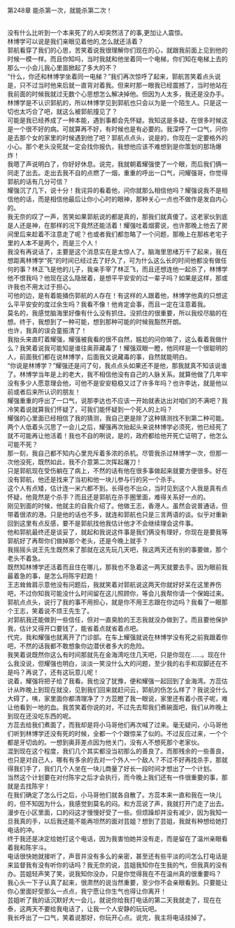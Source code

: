 第248章 能杀第一次，就能杀第二次！
<br />没有什么比听到一个本来死了的人却突然活了的事,更加让人震惊。<br />林博学可以说是我们亲眼见着他的,怎么就还活着？<br />郭航看穿了我们的心思，苦笑着说我很理解你们现在的心，就跟我前面上见到他的时候一模一样。而且你知吗，当时我就和他坐着同一个电梯，你们知在电梯上去的那么一小会儿我心里面掀起了多大的不？<br />“什么，你还和林博学坐着同一电梯？”我们再次惊呼了起来，郭航苦笑着点头说是，只不过当时他来后就一直背对着我。但来时那一眼我已经震撼了，当时他站在我前面的时候我就过无数个心思想怎么解决掉他。但因为人太多，我还是没办手。<br />林博学是不认识郭航的，所以林博学见到郭航也只会以为是一个陌生人。只是这一切也太巧合了吧，就这么被郭航撞见了？<br />可能是我已经养成了一种本能，遇到事都会先怀疑。我知这是多疑，在很多时候这是一个很不好的病。可就算再不好，有时候也是有必要的。我深呼了一口气，问你是去那个女的家里的时候遇到他了吧？郭航点点头，说是的，你现在一定要格外的小心。那个老头没死就一定会找你报仇，我想他应该不难想到是你策划的那场爆炸！<br />我嗯了声说明白了，你好好休息。说完，我就朝着耀强使了一个眼，而后我们俩一同走了出去。走出去我不自的点燃了一烟，重重的呼出一口气，问耀强哥，你觉得郭航的话有几分可信？<br />耀强沉了几下，说十分！我诧异的看着他，问你就那么相信他吗？耀强说我不是相信他的话，而是相信他最后让你小心时的眼神，那种关心一点也不做作是发自内心的。<br />我无奈的叹了一声，苦笑如果郭航说的都是真的，那我们就真傻了。这老家伙到底是人还是神，在那样的况下竟然还能活着！耀强吐着烟雾说，也许那晚上他去了房间里后来趁着不注意走了呢？也或者我们都忽略了一个问题，那晚上在那栋老宅子里的人本不是两个，而是三个人！<br />我没有再说话了，主要是这个消息实在是太惊人了。脑海里思绪万千了起来，我在想距离林博学“死”的时间已经过去了好久了，可为什么这么长的时间他都没有做任何的事？林正飞是他的儿子，我亲手宰了林正飞，而且还想连他一起杀了，林博学他不恨我吗？他现在这么隐居着，是想平平安安的过一辈子吗？如果是这样，那或许我也不用太过于担心。<br />可他的边，是有着能捅伤郭航的人存在！有这样的人跟着他，林博学他真的只想这么平平安安的度过余生吗？我看不像！他肯定会事，而且一定在注意着我。<br />莫名的，我感觉脑海里好像有什么没有抓住。没抓住的很重要，所以我绞尽脑的在想。终于，我想到了一种可能，想到那种可能的时候我豁然开朗。<br />也许，我真的误会童振清了！<br />我抬头来直盯着耀强，耀强被我看的很不自然，尴尬的问你嘛了，这么看着我做什么？我笑着说我可能知是谁往奥菲藏毒了！耀强双眼一瞪，他同样是一个很聪明的人，前面我们都在说林博学，后面我又说藏毒的事，自然就能明白。<br />“你说是林博学？”耀强还是问了句，我点点头如果还不是他，那我就真不知该说谁了。林博学当年是上的老大，我不相信他没有自己的人脉关系。就算他做了几年牢没有多少人愿意理会他，可他不是安安稳稳又过了许多年吗？也许李达，就是他以前或者后来所认识的朋友！<br />耀强重重的呼出了一口气，说那李达也不应该一开始就表达出对咱们的不满吧？我冷笑着说就算我们怀疑了，可我们能怀疑到一个死人的上吗？<br />耀强的心里面已经相信了我的猜测，我自己更是除了这种猜测找不到第二种可能。两个人低着头沉思了一会儿之后，耀强再次抬起头来说林博学必须死，他已经死了就不可能再让他活着！我也不自的咧说，是的，政府都给他开死亡证明了，他怎么可能不死？<br />那一刻，我自己都不知内心里充斥着多浓的杀机。尽管我杀过林博学一次，但那一次他没死，既然如此，我不介意第二次挥起屠刀！<br />只是郭航现在受伤躺在了病上，不然的话有他在很多事做起来就要方便很多。好在没有郭航，他还是找来了当初和他一块儿参与行的另一个杀手。<br />这个人有点矮，估计连一米六都不到。长得也不出众，当时见到这个人我是真有点怀疑，他竟然是个杀手？而且还是郭航在杀手圈里面，难得关系好一点的。<br />刚见到面的时候，他就主的自我介绍了。他做王志，香港人。虽然会说普通话，但带着很浓的港。只是他的话也不多，就连和郭航也只是三言两语的谈。似乎对重新回到这里有点反感，要不是郭航找他我估计他才不会继续理会这件事。<br />他和郭航最终还是谈妥了，就起和我说这件事是我们俩没有理好，你现在是要我等郭航好了再帮你们做掉那个老头，还是今晚上就手？<br />我摇摇头说王先生既然来了那就在这先玩几天吧，我这两天还有别的事要做，那个老头不着急。<br />既然知林博学还活着而且住在哪儿，那我也不急着这一两天就要去手。因为眼前我最着急的事，是怎么将陈宇赶跑！<br />王志耸耸肩示意他没有问题后，我就笑着对郭航说这两天你就好好呆在这里养伤吧，不过你知我可能没什么时间留在这儿照顾你，等会儿我帮你请一个保姆过来。郭航点点头，说行了我的事不用担心，就是你不用王志跟在你边吗？我看了一眼那个王志，笑着说不烦王先生了。<br />对郭航我还能做到一些信任，但对一直臭脸的王志我就没办做到了。而且要他保护我，估计又得开口要钱了，能省着点就省着点吧。<br />代完，我和耀强也就离开了门诊部。在车上耀强就说在林博学没有死之前我跟着你吧，不然的话我都不敢想象你边潜伏者多大的危险。<br />我笑着说既然你这么有时间那就先在金海湾吃住几天吧，只是你现在……。现在什么我没说，但耀强也明白，淡淡一笑没什么大的问题，至少我的右手和双脚还在不是吗？再说了，还有这玩意儿呢！<br />说着，耀强将把子给了我看。我也没了犹豫，便和耀强一起回到了金海湾。方蕊估计从昨晚上到现在就没，见到我们回来就赶问云，郭航的伤怎么样了？我说没什么大碍了，咦，家里面你都清理净了？方蕊瞪了我一眼说，家里还有着小孩子呢，难让他看到一地的血。我苦笑着你说的对，不过先去帮我们煮碗面吧，我们从昨晚上到现在还没吃东西的呢。<br />方蕊去给我们煮面了，而我却是将小马哥他们再次喊了过来。毫无疑问，小马哥他们听到林博学还没有死的时候，全都一个个跟惊呆了似的。不过反应过来，一个个都是牙切齿的。一想到奥菲差点因为他关门，没有人不想死那个老家伙。<br />混到现在这个程度，我们几个其实都没当初那么的善良了。而那残余的一些善良，也只是对自己人，哪有有多余的去对一个外人一个敌人？不过不好再找杀手，那就得我们手了，我们几个人坐在一块儿商量了好长一段时间才想出了一个计划。<br />当然这个计划要在对付陈宇之后才会执行，而今晚上我们还有一件很重要的事，那就是去找陈宇！<br />在我们确定了怎么行之后，小马哥他们就各自散了。方蕊本来一直和我在一块儿的，但不知因为什么，我感觉到莫名的闷。和方蕊说了声，我就打开门走了出去。<br />漫步在小区里面，口的闷这才慢慢好受了一些。但烦躁却并没有减少，因为我知一旦我真的手，以后我还能不能再坦然的面对芸姐？想到了芸姐，我就有种想给她打电话的冲。<br />终于我还是决定给她打这个电话，因为我害怕她并没有走，而是留在了温州亲眼看着我和陈宇斗。<br />电话很快她就接听了，声音并没有多么的亲密，甚至还有些平淡的问怎么打电话是来监督我有没有听你的话吗？我无奈的说，芸姐我知你在生我的气，但我真的没有办。芸姐轻声笑了笑，说我知你没办，只是你觉得我在不在温州真的很重要吗？<br />我心头一下子认真了起来，很肃然的说当然重要，至少你不会亲眼看到。只要能让你心里面好受那么一点点，我宁愿让你生气也得让你离开！<br />芸姐听了我的话沉默好大一会儿，就说你给我打电话的第二天我就走了，现在在泰，这两天不要给我电话了，让我一个人安静的玩玩吧。<br />我长呼出了一口气，笑着说那好，你玩开心点。说完，我主将电话挂掉了。